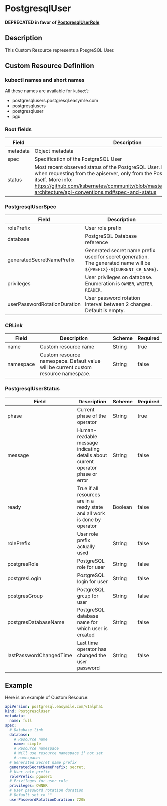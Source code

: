 # PostgresqlUser

**DEPRECATED in favor of [PostgresqlUserRole](./PostgresqlUserRole.md)**

## Description

This Custom Resource represents a PosgreSQL User.

## Custom Resource Definition

### kubectl names and short names

All these names are available for `kubectl`:
- postgresqlusers.postgresql.easymile.com
- postgresqlusers
- postgresqluser
- pgu

### Root fields

| Field | Description | Scheme | Required |
| ----- | ----------- | ------ | -------- |
| metadata | Object metadata | [metav1.ObjectMeta](https://kubernetes.io/docs/reference/generated/kubernetes-api/v1.11/#objectmeta-v1-meta) | false |
| spec | Specification of the PostgreSQL User | [PostgresqlUserSpec](#postgresqluserspec) | true |
| status | Most recent observed status of the PostgreSQL User. Read-only. Not included when requesting from the apiserver, only from the PostgreSQL Operator API itself. More info: https://github.com/kubernetes/community/blob/master/contributors/devel/sig-architecture/api-conventions.md#spec-and-status | [PostgresqlUserStatus](#postgresqluserstatus) | false |

### PostgresqlUserSpec

| Field | Description | Scheme | Required |
| ----- | ----------- | ------ | -------- |
| rolePrefix | User role prefix | String | true |
| database | PostgreSQL Database reference | [CRLink](#crlink) | true |
| generatedSecretNamePrefix | Generated secret name prefix used for secret generation. The generated name will be `${PREFIX}-${CURRENT_CR_NAME}`. | String | true |
| privileges | User privileges on database. Enumeration is `OWNER`, `WRITER`, `READER`. | String | true |
| userPasswordRotationDuration | User password rotation interval between 2 changes. Default is empty. | String | false |

### CRLink

| Field | Description | Scheme | Required |
| ----- | ----------- | ------ | -------- |
| name | Custom resource name | String | true |
| namespace | Custom resource namespace. Default value will be current custom resource namespace. | String | false |

### PostgresqlUserStatus

| Field | Description | Scheme | Required |
| ----- | ----------- | ------ | -------- |
| phase | Current phase of the operator | String | true |
| message | Human-readable message indicating details about current operator phase or error | String | false |
| ready | True if all resources are in a ready state and all work is done by operator | Boolean | false |
| rolePrefix | User role prefix actually used | String | false |
| postgresRole | PostgreSQL role for user | String | false |
| postgresLogin | PostgreSQL login for user | String | false |
| postgresGroup | PostgreSQL group for user | String | false |
| postgresDatabaseName | PostgreSQL database name for which user is created | String | false |
| lastPasswordChangedTime | Last time operator has changed the user password | String | false |

## Example

Here is an example of Custom Resource:

```yaml
apiVersion: postgresql.easymile.com/v1alpha1
kind: PostgresqlUser
metadata:
  name: full
spec:
  # Database link
  database:
    # Resource name
    name: simple
    # Resource namespace
    # Will use resource namespace if not set
    # namespace:
  # Generated Secret name prefix
  generatedSecretNamePrefix: secret1
  # User role prefix
  rolePrefix: pguser1
  # Privileges for user role
  privileges: OWNER
  # User password rotation duration
  # Default set to ""
  userPasswordRotationDuration: 720h
```
